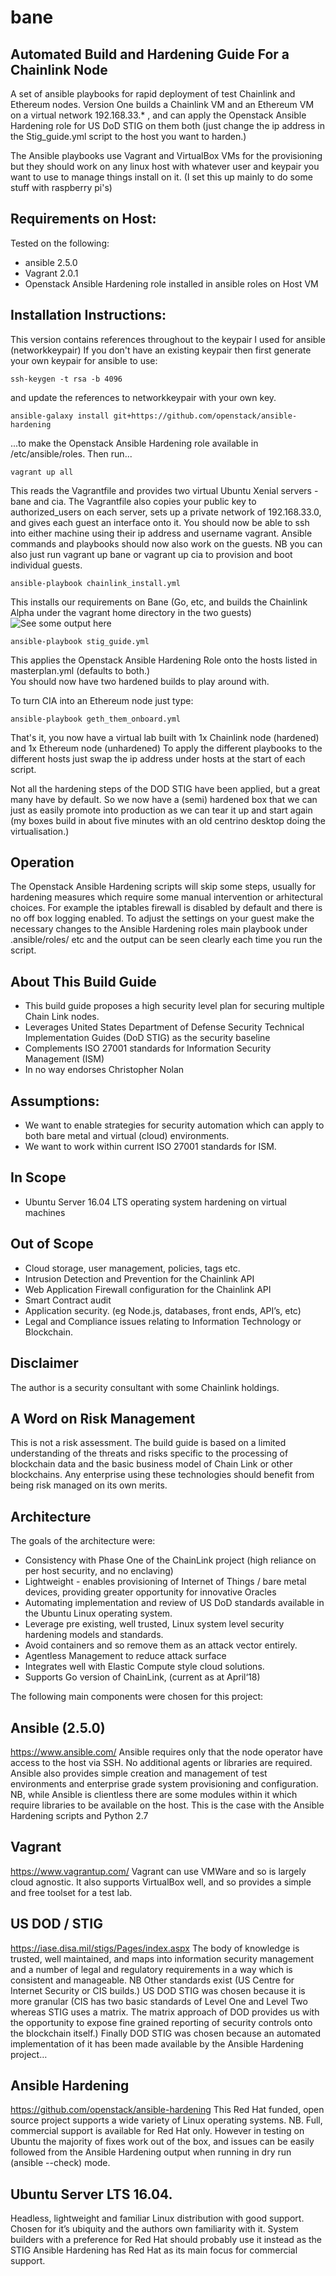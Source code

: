 # bane

## Automated Build and Hardening Guide For a Chainlink Node
A set of ansible playbooks for rapid deployment of test Chainlink and Ethereum nodes. 
Version One builds a Chainlink VM and an Ethereum VM on a virtual network 192.168.33.* , and can apply the Openstack Ansible Hardening role for US DoD STIG on them both (just change the ip address in the Stig_guide.yml script to the host you want to harden.) 

The Ansible playbooks use Vagrant and VirtualBox VMs for the provisioning but they should work on any linux host with whatever user and  keypair you want to use to manage things install on it. (I set this up mainly to do some stuff with raspberry pi's)

## Requirements on Host:
Tested on the following:
* ansible 2.5.0
* Vagrant 2.0.1
* Openstack Ansible Hardening role installed in ansible roles on Host VM

## Installation Instructions:
This version contains references throughout to the keypair I used for ansible (networkkeypair)
If you don't have an existing keypair then first generate your own keypair for ansible to use:
```
ssh-keygen -t rsa -b 4096
```
and update the references to networkkeypair with your own key.
```
ansible-galaxy install git+https://github.com/openstack/ansible-hardening
```
...to make the Openstack Ansible Hardening role available in /etc/ansible/roles.
Then run...

```
vagrant up all 
```
This reads the Vagrantfile and provides two virtual Ubuntu Xenial servers - bane and cia. 
The Vagrantfile also copies your public key to authorized_users on each server, sets up a private network of 192.168.33.0, and gives each guest an interface onto it.  You should now be able to ssh into either machine using their ip address and username vagrant. Ansible commands and playbooks should now also work on the guests.
NB you can also just run vagrant up bane or vagrant up cia to provision and boot individual guests.

```
ansible-playbook chainlink_install.yml
```
This installs our requirements on Bane (Go, etc, and builds the Chainlink Alpha under the vagrant home directory in the two guests) 
![See some output here](https://github.com/WilsonBillkia/bane/edit/master/bane.jpg)
```
ansible-playbook stig_guide.yml
```
This applies the Openstack Ansible Hardening Role onto the hosts listed in masterplan.yml (defaults to both.)  
You should now have two hardened builds to play around with. 

To turn CIA into an Ethereum node just type: 
```
ansible-playbook geth_them_onboard.yml
```
That's it, you now have a virtual lab built with 1x Chainlink node (hardened) and 1x Ethereum node (unhardened) To apply the different playbooks to the different hosts just swap the ip address under hosts at the start of each script.

Not all the hardening steps of the DOD STIG have been applied, but a great many have by default. So we now have a (semi) hardened box that we can just as easily promote into production as we can tear it up and start again (my boxes build in about five minutes with an old centrino desktop doing the virtualisation.)

## Operation

The Openstack Ansible Hardening scripts will skip some steps, usually for hardening measures which require some manual intervention or arhitectural choices. For example the iptables firewall is disabled by default and there is no off box logging enabled. To adjust the settings on your guest make the necessary changes to the Ansible Hardening roles main playbook under .ansible/roles/ etc and the output can be seen clearly each time you run the script.


## About This Build Guide
* This build guide proposes a high security level plan for securing multiple Chain Link nodes.
* Leverages United States Department of Defense Security Technical Implementation Guides (DoD STIG) as the security baseline
* Complements ISO 27001 standards for Information Security Management (ISM) 
* In no way endorses Christopher Nolan 

## Assumptions:
* We want to enable strategies for security automation which can apply to both bare metal and virtual (cloud) environments.
* We want to work within current ISO 27001 standards for ISM.

## In Scope
* Ubuntu Server 16.04 LTS operating system hardening on virtual machines

## Out of Scope 
* Cloud storage, user management, policies, tags etc. 
* Intrusion Detection and Prevention for the Chainlink API
* Web Application Firewall configuration for the Chainlink API
* Smart Contract audit
* Application security. (eg Node.js, databases, front ends, API’s, etc)
* Legal and Compliance issues relating to Information Technology or Blockchain.

## Disclaimer
The author is a security consultant with some Chainlink holdings. 


## A Word on Risk Management
This is not a risk assessment. The build guide is based on a limited understanding of the threats and risks specific to the processing of blockchain data and the basic business model of Chain Link or other blockchains.
 Any enterprise using these technologies should benefit from being risk managed on its own merits.


## Architecture
The goals of the architecture were:
* Consistency with Phase One of the ChainLink project (high reliance on per host security, and no enclaving)
* Lightweight - enables provisioning of Internet of Things / bare metal devices, providing greater opportunity for innovative Oracles
* Automating implementation and review of US DoD standards available in the Ubuntu Linux operating system.
* Leverage pre existing, well trusted, Linux system level security hardening models and standards.
* Avoid containers and so remove them as an attack vector entirely.
* Agentless Management to reduce attack surface
* Integrates well with Elastic Compute style cloud solutions. 
* Supports Go version of ChainLink, (current as at April‘18)

The following main components were chosen for this project:

## Ansible (2.5.0)
https://www.ansible.com/ 
Ansible requires only that the node operator have access to the host via SSH. No additional agents or libraries are required. Ansible also provides simple creation and management of test environments and enterprise grade system provisioning and configuration.
NB, while Ansible is clientless there are some modules within it which require libraries to be available on the host. This is the case with the Ansible Hardening scripts and Python 2.7 

## Vagrant 
https://www.vagrantup.com/ 
Vagrant can use VMWare and so is largely cloud agnostic. It also supports VirtualBox well, and so provides a simple and free toolset for a test lab.

## US DOD / STIG
https://iase.disa.mil/stigs/Pages/index.aspx
The body of knowledge is trusted, well maintained, and maps into information security management and a number of legal and regulatory requirements in a way which is consistent and manageable. 
NB Other standards exist (US Centre for Internet Security or CIS builds.) US DOD STIG was chosen because it is more granular (CIS has two basic standards of Level One and Level Two whereas STIG uses a matrix. The matrix approach of DOD provides us with the opportunity to expose fine grained reporting of security controls onto the blockchain itself.)
Finally DOD STIG was chosen because an automated implementation of it has been made available by the Ansible Hardening project…

## Ansible Hardening
https://github.com/openstack/ansible-hardening 
This Red Hat funded, open source project supports a wide variety of Linux operating systems.
NB. Full, commercial support is available for Red Hat only. However in testing on Ubuntu the majority of fixes work out of the box, and issues can be easily followed from the Ansible Hardening output when running in dry run (ansible --check) mode. 


## Ubuntu Server LTS 16.04.
Headless, lightweight and familiar Linux distribution with good support. Chosen for it’s ubiquity and the authors own familiarity with it. System builders with a preference for Red Hat should probably use it instead as the STIG Ansible Hardening has Red Hat as its main focus for commercial support. 
